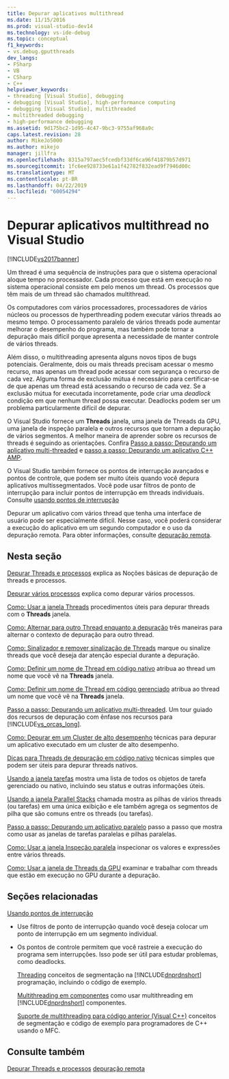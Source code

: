 ```yaml
---
title: Depurar aplicativos multithread
ms.date: 11/15/2016
ms.prod: visual-studio-dev14
ms.technology: vs-ide-debug
ms.topic: conceptual
f1_keywords:
- vs.debug.gputthreads
dev_langs:
- FSharp
- VB
- CSharp
- C++
helpviewer_keywords:
- threading [Visual Studio], debugging
- debugging [Visual Studio], high-performance computing
- debugging [Visual Studio], multithreaded
- multithreaded debugging
- high-performance debugging
ms.assetid: 9d175bc2-1d95-4c47-9bc3-9755af968a9c
caps.latest.revision: 28
author: MikeJo5000
ms.author: mikejo
manager: jillfra
ms.openlocfilehash: 8315a797aec5fcedbf33df6ca96f41879b57d971
ms.sourcegitcommit: 1fc6ee928733e61a1f42782f832ead9f7946d00c
ms.translationtype: MT
ms.contentlocale: pt-BR
ms.lasthandoff: 04/22/2019
ms.locfileid: "60054294"
---
```

# <a name="debug-multithreaded-applications-in-visual-studio"></a>Depurar aplicativos multithread no Visual Studio
[!INCLUDE[vs2017banner](../includes/vs2017banner.md)]

Um thread é uma sequência de instruções para que o sistema operacional aloque tempo no processador. Cada processo que está em execução no sistema operacional consiste em pelo menos um thread. Os processos que têm mais de um thread são chamados multithread.

 Os computadores com vários processadores, processadores de vários núcleos ou processos de hyperthreading podem executar vários threads ao mesmo tempo. O processamento paralelo de vários threads pode aumentar melhorar o desempenho do programa, mas também pode tornar a depuração mais difícil porque apresenta a necessidade de manter controle de vários threads.

 Além disso, o multithreading apresenta alguns novos tipos de bugs potenciais. Geralmente, dois ou mais threads precisam acessar o mesmo recurso, mas apenas um thread pode acessar com segurança o recurso de cada vez. Alguma forma de exclusão mútua é necessário para certificar-se de que apenas um thread está acessando o recurso de cada vez. Se a exclusão mútua for executada incorretamente, pode criar uma *deadlock* condição em que nenhum thread possa executar. Deadlocks podem ser um problema particularmente difícil de depurar.

 O Visual Studio fornece um **Threads** janela, uma janela de Threads da GPU, uma janela de inspeção paralela e outros recursos que tornam a depuração de vários segmentos. A melhor maneira de aprender sobre os recursos de threads é seguindo as orientações. Confira [Passo a passo: Depurando um aplicativo multi-threaded](../debugger/walkthrough-debugging-a-multithreaded-application.md) e [passo a passo: Depurando um aplicativo C++ AMP](http://msdn.microsoft.com/library/40e92ecc-f6ba-411c-960c-b3047b854fb5).

 O Visual Studio também fornece os pontos de interrupção avançados e pontos de controle, que podem ser muito úteis quando você depura aplicativos multissegmentados. Você pode usar filtros de ponto de interrupção para incluir pontos de interrupção em threads individuais. Consulte [usando pontos de interrupção](../debugger/using-breakpoints.md)

 Depurar um aplicativo com vários thread que tenha uma interface de usuário pode ser especialmente difícil. Nesse caso, você poderá considerar a execução do aplicativo em um segundo computador e o uso da depuração remota. Para obter informações, consulte [depuração remota](../debugger/remote-debugging.md).

## <a name="in-this-section"></a>Nesta seção
 [Depurar Threads e processos](../debugger/debug-threads-and-processes.md) explica as Noções básicas de depuração de threads e processos.

 [Depurar vários processos](../debugger/debug-multiple-processes.md) explica como depurar vários processos.

 [Como: Usar a janela Threads](../debugger/how-to-use-the-threads-window.md) procedimentos úteis para depurar threads com o **Threads** janela.

 [Como: Alternar para outro Thread enquanto a depuração](../debugger/how-to-switch-to-another-thread-while-debugging.md) três maneiras para alternar o contexto de depuração para outro thread.

 [Como: Sinalizador e remover sinalização de Threads](../debugger/how-to-flag-and-unflag-threads.md) marque ou sinalize threads que você deseja dar atenção especial durante a depuração.

 [Como: Definir um nome de Thread em código nativo](../debugger/how-to-set-a-thread-name-in-native-code.md) atribua ao thread um nome que você vê na **Threads** janela.

 [Como: Definir um nome de Thread em código gerenciado](../debugger/how-to-set-a-thread-name-in-managed-code.md) atribua ao thread um nome que você vê na **Threads** janela.

 [Passo a passo: Depurando um aplicativo multi-threaded](../debugger/walkthrough-debugging-a-multithreaded-application.md).
Um tour guiado dos recursos de depuração com ênfase nos recursos para [!INCLUDE[vs_orcas_long](../includes/vs-orcas-long-md.md)].

 [Como: Depurar em um Cluster de alto desempenho](../debugger/how-to-debug-on-a-high-performance-cluster.md) técnicas para depurar um aplicativo executado em um cluster de alto desempenho.

 [Dicas para Threads de depuração em código nativo](../debugger/tips-for-debugging-threads-in-native-code.md) técnicas simples que podem ser úteis para depurar threads nativos.

 [Usando a janela tarefas](../debugger/using-the-tasks-window.md) mostra uma lista de todos os objetos de tarefa gerenciado ou nativo, incluindo seu status e outras informações úteis.

 [Usando a janela Parallel Stacks](../debugger/using-the-parallel-stacks-window.md) chamada mostra as pilhas de vários threads (ou tarefas) em uma única exibição e ele também agrega os segmentos de pilha que são comuns entre os threads (ou tarefas).

 [Passo a passo: Depurando um aplicativo paralelo](../debugger/walkthrough-debugging-a-parallel-application.md) passo a passo que mostra como usar as janelas de tarefas paralelas e pilhas paralelas.

 [Como: Usar a janela Inspeção paralela](../debugger/how-to-use-the-parallel-watch-window.md) inspecionar os valores e expressões entre vários threads.

 [Como: Usar a janela de Threads da GPU](../debugger/how-to-use-the-gpu-threads-window.md) examinar e trabalhar com threads que estão em execução no GPU durante a depuração.

## <a name="related-sections"></a>Seções relacionadas

[Usando pontos de interrupção](../debugger/using-breakpoints.md)
- Use filtros de ponto de interrupção quando você deseja colocar um ponto de interrupção em um segmento individual.

- Os pontos de controle permitem que você rastreie a execução do programa sem interrupções. Isso pode ser útil para estudar problemas, como deadlocks.

  [Threading](http://msdn.microsoft.com/library/7b46a7d9-c6f1-46d1-a947-ae97471bba87) conceitos de segmentação na [!INCLUDE[dnprdnshort](../includes/dnprdnshort-md.md)] programação, incluindo o código de exemplo.

  [Multithreading em componentes](http://msdn.microsoft.com/library/2fc31e68-fb71-4544-b654-0ce720478779) como usar multithreading em [!INCLUDE[dnprdnshort](../includes/dnprdnshort-md.md)] componentes.

  [Suporte de multithreading para código anterior (Visual C++)](http://msdn.microsoft.com/library/24425b1f-5031-4c6b-aac7-017115a40e7c) conceitos de segmentação e código de exemplo para programadores de C++ usando o MFC.

## <a name="see-also"></a>Consulte também
 [Depurar Threads e processos](../debugger/debug-threads-and-processes.md) [depuração remota](../debugger/remote-debugging.md)
